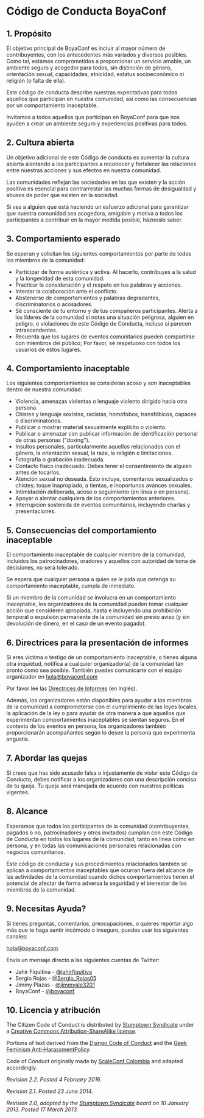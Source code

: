 # Código de Conducta BoyaConf


## 1. Propósito

El objetivo principal de BoyaConf es incluir al mayor número de contribuyentes, con los
antecedentes más variados y diversos posibles. Como tal, estamos comprometidos a proporcionar un servicio amable,
un ambiente seguro y acogedor para todos, sin distinción de género, orientación sexual, capacidades,
etnicidad, estatus socioeconómico ni religión (o falta de ella).

Este código de conducta describe nuestras expectativas para todos aquellos que participan en nuestra comunidad,
así como las consecuencias por un comportamiento inaceptable.

Invitamos a todos aquellos que participan en BoyaConf para que nos ayuden a crear un ambiente seguro y experiencias positivas para todos.


## 2. Cultura abierta

Un objetivo adicional de este Código de conducta es aumentar la cultura abierta alentando
a los participantes a reconocer y fortalecer las relaciones entre nuestras acciones y sus efectos en
nuestra comunidad.

Las comunidades reflejan las sociedades en las que existen y la acción positiva es esencial para 
contrarrestar las muchas formas de desigualdad y abusos de poder que existen en la sociedad.

Si ves a alguien que está haciendo un esfuerzo adicional para garantizar que nuestra comunidad sea 
acogedora, amigable y motiva a todos los participantes a contribuir en la mayor medida posible, háznoslo saber.


## 3. Comportamiento esperado

Se esperan y solicitan los siguientes comportamientos por parte de todos los miembros de la comunidad:

* Participar de forma auténtica y activa. Al hacerlo, contribuyes a la salud y la longevidad de esta comunidad.
* Practicar la consideración y el respeto en tus palabras y acciones.
* Intentar la colaboración ante el conflicto.
* Abstenerse de comportamientos y palabras degradantes, discriminatorios o acosadores.
* Sé consciente de tu entorno y de tus compañeros participantes. Alerta a los líderes de la comunidad si
notas una situación peligrosa, alguien en peligro, o violaciones de este Código de Conducta, incluso
si parecen intrascendentes.
* Recuerda que los lugares de eventos comunitarios pueden compartirse con miembros del público; Por favor, 
sé respetuoso con todos los usuarios de estos lugares.


## 4. Comportamiento inaceptable

Los siguientes comportamientos se consideran acoso y son inaceptables dentro de nuestra comunidad:

  * Violencia, amenazas violentas o lenguaje violento dirigido hacia otra persona.
  * Chistes y lenguaje sexistas, racistas, homófobos, transfóbicos, capaces o discriminatorios.
  * Publicar o mostrar material sexualmente explícito o violento.
  * Publicar o amenazar con publicar información de identificación personal de otras personas ("doxing").
  * Insultos personales, particularmente aquellos relacionados con el género, la orientación sexual, la raza, la religión o limitaciones.
  * Fotografía o grabación inadecuada.
  * Contacto físico inadecuado. Debes tener el consentimiento de alguien antes de tocarlos.
  * Atención sexual no deseada. Esto incluye, comentarios sexualizados o chistes; toque inapropiado, a tientas, e inoportunos avances sexuales.
  * Intimidación deliberada, acoso o seguimiento (en línea o en persona).
  * Apoyar o alentar cualquiera de los comportamientos anteriores.
  * Interrupción sostenida de eventos comunitarios, incluyendo charlas y presentaciones.


## 5. Consecuencias del comportamiento inaceptable

El comportamiento inaceptable de cualquier miembro de la comunidad, incluidos los patrocinadores, oradores y aquellos con
autoridad de toma de decisiones, no será tolerado.

Se espera que cualquier persona a quien se le pida que detenga su comportamiento inaceptable, cumpla de inmediato.

Si un miembro de la comunidad se involucra en un comportamiento inaceptable, los organizadores de la comunidad pueden tomar cualquier acción
que consideren apropiada, hasta e incluyendo una prohibición temporal o expulsión permanente de la comunidad sin previo aviso (y sin devolución de dinero, en el caso de un evento pagado).


## 6. Directrices para la presentación de informes

Si eres víctima o testigo de un comportamiento inaceptable, o tienes alguna otra inquietud, notifica a
cualquier organizador(a) de la comunidad tan pronto como sea posible. También puedes comunicarte con el equipo organizador en
[hola@boyaconf.com](mailto:hola@boyaconf.com)

Por favor lee las
[Directrices de Informes](https://github.com/BoyaConf/code-of-conduct/blob/master/reporting-template.md) (en Inglés).

Además, los organizadores están disponibles para ayudar a los miembros de la comunidad a comprometerse con el cumplimiento de las leyes locales,
la aplicación de la ley o para ayudar de otra manera a que aquellos que experimentan comportamientos inaceptables se sientan seguros. En el contexto
de los eventos en persona, los organizadores también proporcionarán acompañantes según lo desee la persona que experimenta
angustia.


## 7. Abordar las quejas

Si crees que has sido acusado falsa o injustamente de violar este Código de Conducta, debes
notificar a los organizadores con una descripción concisa de tu queja. Tu queja será manejada
de acuerdo con nuestras políticas vigentes.


## 8. Alcance

Esperamos que todos los participantes de la comunidad (contribuyentes, pagados o no, patrocinadores y otros invitados)
cumplan con este Código de Conducta en todos los lugares de la comunidad, tanto en línea como en persona, y en todas
las comunicaciones personales relacionadas con negocios comunitarios.

Este código de conducta y sus procedimientos relacionados también se aplican a comportamientos inaceptables
que ocurran fuera del alcance de las actividades de la comunidad cuando dichos comportamientos tienen
el potencial de afectar de forma adversa la seguridad y el bienestar de los miembros de la comunidad.


## 9. Necesitas Ayuda?

Si tienes preguntas, comentarios, preocupaciones, o quieres reportar algo más que te haga sentir
incómodo o inseguro, puedes usar los siguientes canales:

[hola@boyaconf.com](mailto:hola@boyaconf.com)

Envía un mensaje directo a las siguientes cuentas de Twitter:
* Jahir Fiquitiva - [@jahirfiquitiva](https://twitter.com/jahirfiquitiva)
* Sergio Rojas - [@Sergio_Rojas05](https://twitter.com/Sergio_Rojas05)
* Jimmy Plazas - [@jimmyale3201](https://twitter.com/jimmyale3201)
* BoyaConf - [@boyaconf](https://twitter.com/boyaconf)


## 10. Licencia y atribución

The Citizen Code of Conduct is distributed by [Stumptown Syndicate](http://stumptownsyndicate.org)
under a [Creative Commons Attribution-ShareAlike license](http://creativecommons.org/licenses/by-sa/3.0/).

Portions of text derived from the [Django Code of Conduct](https://www.djangoproject.com/conduct/)
and the [Geek Feminism Anti-HarassmentPolicy](http://geekfeminism.wikia.com/wiki/Conference_anti-harassment/Policy).

Code of Conduct originally made by [ScaleConf Colombia](https://github.com/ScaleConfCo/code-of-conduct) and adapted accordingly.


_Revision 2.2. Posted 4 February 2016._

_Revision 2.1. Posted 23 June 2014._

_Revision 2.0, adopted by the [Stumptown Syndicate](http://stumptownsyndicate.org) board on 10
January 2013. Posted 17 March 2013._
